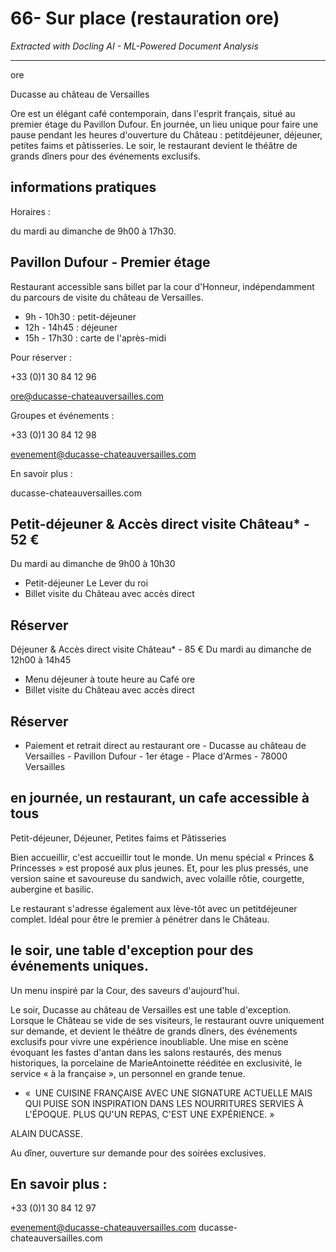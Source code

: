 # 66- Sur place (restauration ore)

*Extracted with Docling AI - ML-Powered Document Analysis*

---

ore

Ducasse au château de Versailles

Ore est un élégant café contemporain, dans l'esprit français, situé au premier étage du Pavillon Dufour. En journée, un lieu unique pour faire une pause pendant les heures d'ouverture du Château : petitdéjeuner, déjeuner, petites faims et pâtisseries. Le soir, le restaurant devient le théâtre de grands dîners pour des événements exclusifs.

## informations pratiques

Horaires :

du mardi au dimanche de 9h00 à 17h30.

## Pavillon Dufour - Premier étage

Restaurant accessible sans billet par la cour d'Honneur, indépendamment du parcours de visite du château de Versailles.

- 9h - 10h30 : petit-déjeuner
- 12h - 14h45 : déjeuner
- 15h - 17h30 : carte de l'après-midi

Pour réserver :

+33 (0)1 30 84 12 96

ore@ducasse-chateauversailles.com

Groupes et événements :

+33 (0)1 30 84 12 98

evenement@ducasse-chateauversailles.com

En savoir plus :

ducasse-chateauversailles.com

<!-- image -->

## Petit-déjeuner &amp; Accès direct visite Château* - 52 €

Du mardi au dimanche de 9h00 à 10h30

- Petit-déjeuner Le Lever du roi
- Billet visite du Château avec accès direct

## Réserver

Déjeuner &amp; Accès direct visite Château* - 85 € Du mardi au dimanche de 12h00 à 14h45

<!-- image -->

- Menu déjeuner à toute heure au Café ore
- Billet visite du Château avec accès direct

## Réserver

* Paiement et retrait direct au restaurant ore - Ducasse au château de Versailles - Pavillon Dufour - 1er étage - Place d'Armes - 78000 Versailles

## en journée, un restaurant, un cafe accessible à tous

Petit-déjeuner, Déjeuner, Petites faims et Pâtisseries

Bien  accueillir,  c'est  accueillir  tout  le  monde.  Un  menu  spécial  « Princes  &amp;  Princesses  »  est  proposé  aux  plus  jeunes.  Et,  pour  les plus pressés, une version saine et savoureuse du sandwich, avec volaille rôtie, courgette, aubergine et basilic.

Le  restaurant  s'adresse  également  aux  lève-tôt  avec  un  petitdéjeuner  complet.  Idéal  pour  être  le  premier  à  pénétrer  dans  le Château.

## le soir, une table d'exception pour des événements uniques.

Un menu inspiré par la Cour, des saveurs d'aujourd'hui.

Le soir, Ducasse au château de Versailles est une table d'exception. Lorsque  le  Château  se  vide  de  ses  visiteurs,  le  restaurant  ouvre uniquement sur demande, et devient le théâtre de grands dîners, des  événements  exclusifs  pour  vivre  une  expérience  inoubliable. Une  mise  en  scène  évoquant  les  fastes  d'antan  dans  les  salons restaurés, des menus historiques, la porcelaine de MarieAntoinette rééditée en exclusivité, le service « à la française », un personnel en grande tenue.

-  «  UNE  CUISINE  FRANÇAISE  AVEC  UNE  SIGNATURE ACTUELLE MAIS QUI PUISE SON INSPIRATION DANS LES NOURRITURES SERVIES À L'ÉPOQUE. PLUS QU'UN REPAS, C'EST UNE EXPÉRIENCE. »

ALAIN DUCASSE.

Au dîner, ouverture sur demande pour des soirées exclusives.

## En savoir plus :

+33 (0)1 30 84 12 97

evenement@ducasse-chateauversailles.com ducasse-chateauversailles.com